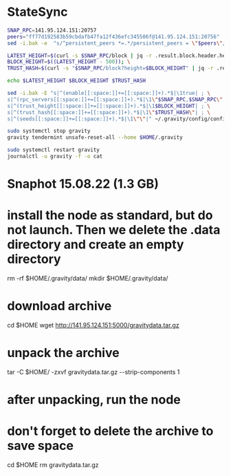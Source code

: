 # StateSync
```bash
SNAP_RPC=141.95.124.151:20757
peers="ff77d192583b59cbdafb47fa12f436efc345506f@141.95.124.151:20756"
sed -i.bak -e  "s/^persistent_peers *=.*/persistent_peers = \"$peers\"/" ~/.gravity/config/config.toml

LATEST_HEIGHT=$(curl -s $SNAP_RPC/block | jq -r .result.block.header.height); \
BLOCK_HEIGHT=$((LATEST_HEIGHT - 500)); \
TRUST_HASH=$(curl -s "$SNAP_RPC/block?height=$BLOCK_HEIGHT" | jq -r .result.block_id.hash)

echo $LATEST_HEIGHT $BLOCK_HEIGHT $TRUST_HASH

sed -i.bak -E "s|^(enable[[:space:]]+=[[:space:]]+).*$|\1true| ; \
s|^(rpc_servers[[:space:]]+=[[:space:]]+).*$|\1\"$SNAP_RPC,$SNAP_RPC\"| ; \
s|^(trust_height[[:space:]]+=[[:space:]]+).*$|\1$BLOCK_HEIGHT| ; \
s|^(trust_hash[[:space:]]+=[[:space:]]+).*$|\1\"$TRUST_HASH\"| ; \
s|^(seeds[[:space:]]+=[[:space:]]+).*$|\1\"\"|" ~/.gravity/config/config.toml

sudo systemctl stop gravity
gravity tendermint unsafe-reset-all --home $HOME/.gravity

sudo systemctl restart gravity
journalctl -u gravity -f -o cat
```

# Snaphot 15.08.22 (1.3 GB)

# install the node as standard, but do not launch. Then we delete the .data directory and create an empty directory
rm -rf $HOME/.gravity/data/
mkdir $HOME/.gravity/data/

# download archive
cd $HOME
wget http://141.95.124.151:5000/gravitydata.tar.gz

# unpack the archive
tar -C $HOME/ -zxvf gravitydata.tar.gz --strip-components 1

# after unpacking, run the node
# don't forget to delete the archive to save space
cd $HOME
rm gravitydata.tar.gz
